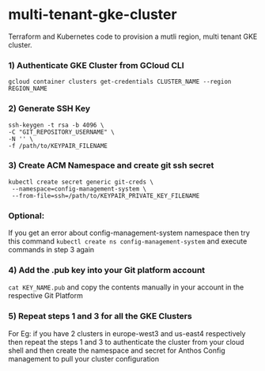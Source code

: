 # multi-tenant-gke-cluster
Terraform and Kubernetes code to provision a mutli region, multi tenant GKE cluster.

### 1) Authenticate GKE Cluster from GCloud CLI
`gcloud container clusters get-credentials CLUSTER_NAME --region REGION_NAME`


### 2) Generate SSH Key
```
ssh-keygen -t rsa -b 4096 \
-C "GIT_REPOSITORY_USERNAME" \
-N '' \
-f /path/to/KEYPAIR_FILENAME
```

### 3) Create ACM Namespace and create git ssh secret
```
kubectl create secret generic git-creds \
 --namespace=config-management-system \
 --from-file=ssh=/path/to/KEYPAIR_PRIVATE_KEY_FILENAME
```

### Optional: 
If you get an error about config-management-system namespace then try this command `kubectl create ns config-management-system` and execute commands in step 3 again

### 4) Add the .pub key into your Git platform account
`cat KEY_NAME.pub` and copy the contents manually in your account in the respective Git Platform

### 5) Repeat steps 1 and 3 for all the GKE Clusters
For Eg: if you have 2 clusters in europe-west3 and us-east4 respectively then repeat the steps 1 and 3 to authenticate the cluster from your cloud shell and then create the namespace and secret for Anthos Config management to pull your cluster configuration